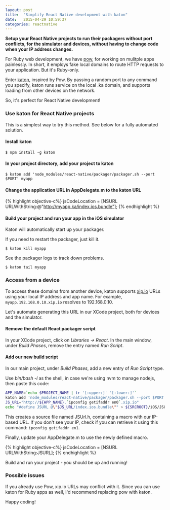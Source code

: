 ```yaml
---
layout: post
title:  "Simplify React Native development with katon"
date:   2015-04-29 10:59:37
categories: reactnative
---
```

**Setup your React Native projects to run their packagers without port conflicts, for the simulator and devices, without having to change code when your IP address changes.**

For Ruby web development, we have [pow][pow], for working on mulitple apps painlessly. In short, it employs fake local domains to route HTTP requests to your application. But it's Ruby-only.

Enter [katon][katon], inspired by Pow. By passing a random port to any command you specify, katon runs service on the local .ka domain, and supports loading from other devices on the network.

So, it's perfect for React Native development!

### Use katon for React Native projects

This is a simplest way to try this method. See below for a fully automated solution.

#### Install katon

```
$ npm install -g katon
```

#### In your project directory, add your project to katon

```
$ katon add 'node_modules/react-native/packager/packager.sh --port $PORT' myapp
```

#### Change the application URL in AppDelegate.m to the katon URL

{% highlight objective-c%}
jsCodeLocation = [NSURL URLWithString:@"http://myapp.ka/index.ios.bundle"];
{% endhighlight %}

#### Build your project and run your app in the iOS simulator

Katon will automatically start up your packager.

If you need to restart the packager, just kill it.

```
$ katon kill myapp
```

See the packager logs to track down problems.

```
$ katon tail myapp

```

### Access from a device

To access these domains from another device, katon supports [xip.io][xip.io] URLs using your local IP address and app name. For example, ```myapp.192.168.0.10.xip.io``` resolves to 192.168.0.10.

Let's automate generating this URL in our XCode project, both for devices and the simulator.

#### Remove the default React packager script

In your XCode project, click on *Libraries -> React*. In the main window, under *Build Phases*, remove the entry named *Run Script*.

#### Add our new build script

In our main project, under *Build Phases*, add a new entry of *Run Script* type.

Use *bin/bash -l* as the shell, in case we're using nvm to manage nodejs, then paste this code:

```bash
APP_NAME=`echo $PROJECT_NAME | tr '[:upper:]' '[:lower:]'`
katon add 'node_modules/react-native/packager/packager.sh --port $PORT' $APP_NAME
JS_URL="http://${APP_NAME}.`ipconfig getifaddr en0`.xip.io"
echo "#define JSURL @\"$JS_URL/index.ios.bundle\"" > ${SRCROOT}/iOS/JSUrl.h
```

This creates a source file named JSUrl.h, containing a macro with our IP-based URL. If you don't see your IP, check if you can retrieve it using this command: `ipconfig getifaddr en1`.

Finally, update your AppDelegate.m to use the newly defined macro.

{% highlight objective-c%}
jsCodeLocation = [NSURL URLWithString:JSURL];
{% endhighlight %}

Build and run your project - you should be up and running!

### Possible issues

If you already use Pow, xip.io URLs may conflict with it. Since you can use katon for Ruby apps as well, I'd recommend replacing pow with katon.

Happy coding!

[xip.io]: http:/xip.io
[pow]: http://pow.cx
[katon]: https://github.com/typicode/katon
